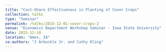 ```yaml
---
title: "Cost-Share Effectiveness in Planting of Cover Crops"
collection: talks
type: "Seminar"
permalink: /talks/2015-12-01-cover-crops-2
venue: "Economics Department Workshop Seminar - Iowa State University"
date: 2015-12-10
location: "Ames, IA"
co-authors: "J Arbuckle Jr. and Cathy Kling"
---
```



